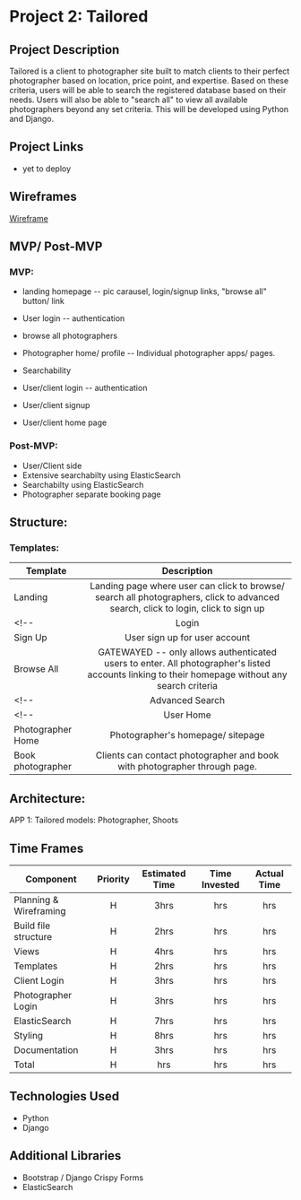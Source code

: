 # Project 2: Tailored

## Project Description

Tailored is a client to photographer site built to match clients to their perfect photographer based on location, price point, and expertise. Based on these criteria, users will be able to search the registered database based on their needs. Users will also be able to "search all" to view all available photographers beyond any set criteria. This will be developed using Python and Django.  

## Project Links
- yet to deploy 

## Wireframes
[Wireframe](https://xd.adobe.com/view/dc59ec26-1690-401f-5bf2-36ad1635f269-aa68/)

<!-- ## Designs: -->


<!-- - client request to design -->

## MVP/ Post-MVP

### MVP:
- landing homepage -- pic carausel, login/signup links, "browse all" button/ link
- User login -- authentication  
- browse all photographers
- Photographer home/ profile -- Individual photographer apps/ pages. 
- Searchability

- User/client login -- authentication 
- User/client signup
- User/client home page

### Post-MVP:
- User/Client side
- Extensive searchabilty using ElasticSearch
- Searchabilty using ElasticSearch 
- Photographer separate booking page

## Structure:

### Templates:

| Template  |                          Description                          |
| --------------- | :-----------------------------------------------------------: |
| Landing       |           Landing page where user can click to browse/ search all photographers, click to advanced search, click to login, click to sign up  |
<!-- | Login         |           User can log in to user account          |
| Sign Up       |           User sign up for user account            | -->
| Browse All        |       GATEWAYED -- only allows authenticated users to enter. All photographer's listed accounts linking to their homepage without any search criteria         |
<!-- | Advanced Search   |       GATEWAYED -- only allows authenticated users to enter. User can search for photographers based on zip, price, specialty -- user authentication         | -->
<!-- | User Home         |       User's saved/ favorited photographers, account details              | -->
| Photographer Home |       Photographer's homepage/ sitepage        |
| Book photographer |       Clients can contact photographer and book with photographer through page.       |

## Architecture:
APP 1: Tailored
models: Photographer, Shoots

## Time Frames

| Component                       | Priority | Estimated Time | Time Invested | Actual Time |
| ------------------------------- | :------: | :------------:  | :-----------:  | :---------: |
| Planning & Wireframing          |    H     |      3hrs       |      hrs       |     hrs     |
| Build file structure            |    H     |      2hrs       |      hrs       |     hrs     |
| Views                           |    H     |      4hrs       |      hrs       |     hrs     |
| Templates                       |    H     |      2hrs       |      hrs       |     hrs     |
| Client Login                    |    H     |      3hrs       |      hrs       |     hrs     |
| Photographer Login              |    H     |      3hrs       |      hrs       |     hrs     |
| ElasticSearch                   |    H     |      7hrs       |      hrs       |     hrs     |
| Styling                         |    H     |      8hrs       |      hrs       |     hrs     |
| Documentation                   |    H     |      3hrs       |      hrs       |     hrs     |
| Total                           |    H     |       hrs       |      hrs       |     hrs     |

## Technologies Used
- Python
- Django 

## Additional Libraries
- Bootstrap / Django Crispy Forms
- ElasticSearch 